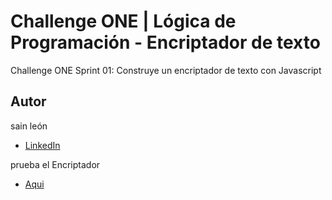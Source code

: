 # Challenge ONE | Lógica de Programación - Encriptador de texto

Challenge ONE Sprint 01:
Construye un encriptador de texto con Javascript

## Autor

sain león
* [LinkedIn](https://www.linkedin.com/in/sainleon/)

prueba el Encriptador
*  [Aqui](https://sainleon.github.io/Encriptador/)


